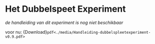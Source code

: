 # Het Dubbelspeet Experiment
_de handleiding van dit experiment is nog niet beschikbaar_

voor nu: {Download}`pdf<./media/Handleiding-dubbelspleetexperiment-v0.9.pdf>`